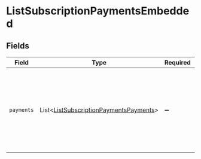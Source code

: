 # ListSubscriptionPaymentsEmbedded


## Fields

| Field                                                                                                                                        | Type                                                                                                                                         | Required                                                                                                                                     | Description                                                                                                                                  |
| -------------------------------------------------------------------------------------------------------------------------------------------- | -------------------------------------------------------------------------------------------------------------------------------------------- | -------------------------------------------------------------------------------------------------------------------------------------------- | -------------------------------------------------------------------------------------------------------------------------------------------- |
| `payments`                                                                                                                                   | List\<[ListSubscriptionPaymentsPayments](../../models/operations/ListSubscriptionPaymentsPayments.md)>                                       | :heavy_minus_sign:                                                                                                                           | An array of payment objects. For a complete reference of the payment object, refer to the [Get payment endpoint](get-payment) documentation. |